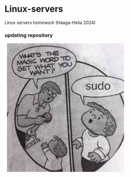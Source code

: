 # Linux-servers
Linux servers homework (Haaga-Helia 2024)

### updating repository

<img src="https://github.com/makumyyra/Linux-servers/blob/main/md_images/sudo.jpg" width="400">


